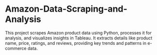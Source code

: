 # Amazon-Data-Scraping-and-Analysis
This project scrapes Amazon product data using Python, processes it for analysis, and visualizes insights in Tableau. It extracts details like product name, price, ratings, and reviews, providing key trends and patterns in e-commerce data. 
